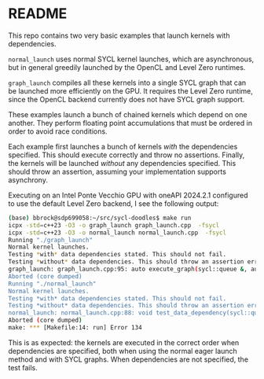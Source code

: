 # README

This repo contains two very basic examples that launch kernels with dependencies.

`normal_launch` uses normal SYCL kernel launches, which are asynchronous, but in general greedily launched by the OpenCL and Level Zero runtimes.

`graph_launch` compiles all these kernels into a single SYCL graph that can be launched more efficiently on the GPU.  It requires the Level Zero runtime, since the OpenCL backend currently does not have SYCL graph support.

These examples launch a bunch of chained kernels which depend on one another.  They perform floating point accumulations that must be ordered in order to avoid race conditions.

Each example first launches a bunch of kernels *with* the dependencies specified.  This should execute correctly and throw no assertions.  Finally, the kernels will be launched *without* any dependencies specified.  This should throw an assertion, assuming your implementation supports asynchrony.

Executing on an Intel Ponte Vecchio GPU with oneAPI 2024.2.1 configured to use the default Level Zero backend, I see the following output:

```bash
(base) bbrock@sdp699058:~/src/sycl-doodles$ make run
icpx -std=c++23 -O3 -o graph_launch graph_launch.cpp  -fsycl
icpx -std=c++23 -O3 -o normal_launch normal_launch.cpp  -fsycl
Running "./graph_launch"
Normal kernel launches.
Testing *with* data dependencies stated. This should not fail.
Testing *without* data dependencies. This should throw an assertion error...
graph_launch: graph_launch.cpp:95: auto execute_graph(sycl::queue &, auto &&, float *, float *, float *, bool, std::size_t) [graph:auto = sycl::ext::oneapi::experimental::command_graph<graph_state::executable> &]: Assertion `c_local[i] == value' failed.
Aborted (core dumped)
Running "./normal_launch"
Normal kernel launches.
Testing *with* data dependencies stated. This should not fail.
Testing *without* data dependencies. This should throw an assertion error...
normal_launch: normal_launch.cpp:88: void test_data_dependency(sycl::queue &, float *, float *, float *, bool, std::size_t): Assertion `c_local[i] == value' failed.
Aborted (core dumped)
make: *** [Makefile:14: run] Error 134
```

This is as expected: the kernels are executed in the correct order when dependencies are specified, both when using the normal eager launch method and with SYCL graphs.  When dependencies are not specified, the test fails.
